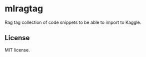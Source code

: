 # mlragtag
Rag tag collection of code snippets to be able to import to Kaggle.

## License
MIT license.
